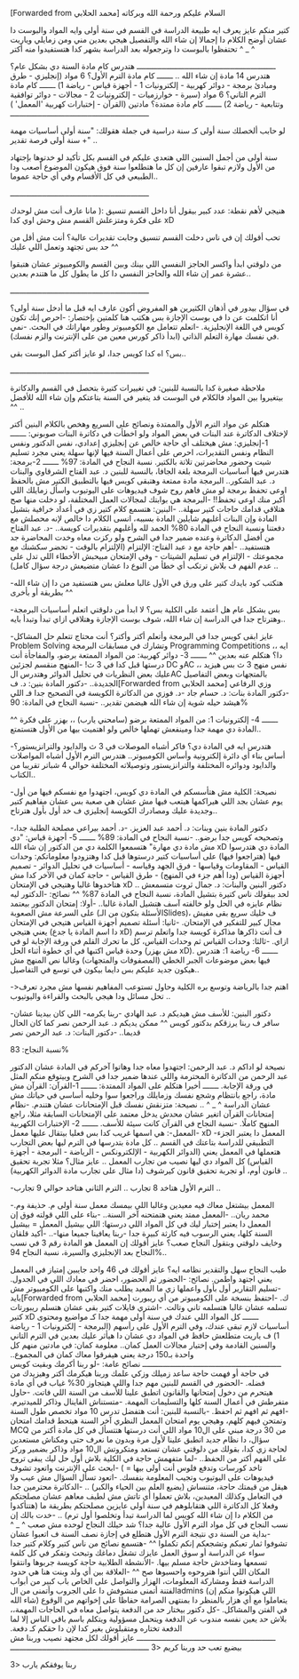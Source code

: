 [Forwarded from محمد الحلابي]
السلام عليكم ورحمة الله وبركاته

كتير منكم عايز يعرف ايه طبيعة الدراسة في القسم في سنة أولى وايه المواد والبوست دا عشان أوضح الكلام دا إجمالا إن شاء الله والتفصيل هيجي بعدين مني ومن زمايلي وياريت تحتفظوا بالبوست دا وترجعوله بعد الدراسة بشهر كدا هتستفيدوا منه أكتر ^ _ ^

ـــــــــــــــــــــــــــــــــــــــــــــــــــــــــــــ
هتدرس كام مادة السنة دي بشكل عام؟ هتدرس 14 مادة إن شاء الله ..
ـــــــ
كام مادة الترم الأول؟ 6 مواد (إنجليزي - طرق ومبادئ برمجة - دوائر كهربية - إلكترونيات 1 - أجهزة قياس - رياضة 1)
ـــــــ
كام مادة الترم التاني؟ 6 مواد (سيرة - خوارزميات - إلكترونيات 2 - مجالات - دوائر توافقية وتتابعية - رياضة 2)
ـــــــ
كام مادة ممتدة؟ مادتين (القرآن - إختبارات كهربية 'المعمل' )
ـــــــــــــــــــــــــــــــــــــــــــــــــــــــــــــ

لو حابب ألخصلك سنة أولى كـ سنة دراسية في جملة هقولك: "سنة أولى أساسيات مهمة + سنة أولى فرصة تقدير" ..

سنة أولى من أجمل السنين اللي هتعدي عليكم في القسم بكل تأكيد لو خدتوها بإجتهاد من الأول ولازم تبقوا عارفين إن كل ما هتطلعوا سنة فوق هيكون الموضوع أصعب ودا الطبيعي في كل الأقسام وفي أي حاجة عموما..

ـــــــــــــــــــــــــــــــــــــــــــــــــــــــــــــ

هنيجي لأهم نقطة: عدد كبير بيقول أنا داخل القسم تنسيق :( مانا عارف أنت مش لوحدك على فكرة ومتزعلش القسم مش وحش اوي كدا xD

تحب أقولك إن في ناس دخلت القسم تنسيق وجابت تقديرات عالية؟ أنت مش أقل من حد بس تجتهد وتعمل اللي عليك ^^ 

من دلوقتي ابدأ واكسر الحاجز النفسي اللي بينك وبين القسم والكومبيوتر عشان هتبقوا عشرة عمر إن شاء الله والحاجز النفسي دا كل ما يطول كل ما هتندم بعدين..

ـــــــــــــــــــــــــــــــــــــــــــــــــــــــــــــ

في سؤال بيدور في أذهان الكثيرين هو المفروض أكون عارف ايه قبل ما أدخل سنة أولى؟ أنا اتكلمت عن دا في بوست الإجازة بس هكتب هنا كلمتين بإختصار:
-احرص إنك تكون كويس في اللغة الإنجليزية.
-اتعلم تتعامل مع الكومبيوتر وطور مهاراتك في البحث.
-نمي في نفسك مهارة التعلم الذاتي (ابدأ ذاكر كورس معين من على الإنترنت والزم نفسك).

بس؟ اه كدا كويس جدا، لو عايز أكتر كمل البوست بقى..

ـــــــــــــــــــــــــــــــــــــــــــــــــــــــــــــ

ملاحظة صغيرة كدا بالنسبة للبنين: في تغييرات كتيرة بتحصل في القسم والدكاترة بيتغيروا بين المواد فالكلام في البوست قد يتغير في السنة بتاعتكم وإن شاء الله للأفضل ^^ ..

هتكلم عن مواد الترم الأول والممتدة ونصائح على السريع وهخص بالكلام البنين أكتر لإختلاف الدكاترة عند البنات في بعض المواد ولو اخطأت في دكاترة البنات صوبوني:
ـــــــ
1-إنجليزي: مش هيختلف أي حاجة خالص عن إنجليزي إعدادي، نفس الدكتور ونفس النظام ونفس التقديرات، احرص على أعمال السنة فيها لإنها سهلة يعني مجرد تسليم شيت وحضور محاضرتين تلاتة بالكتير.
نسبة النجاح في المادة: 97%
ـــــــ
2-برمجة: هتدرس فيها أساسيات البرمجة بلغة الجافا، بالنسبة للبنين د. عبد الفتاح الشرقاوي والبنات د. عبد الشكور..
البرمجة مادة ممتعة وهتبقى كويس فيها بالتطبيق الكتير مش بالحفظ اوعى تحفظ برمجة لو مش فاهم روح شوف فيديوهات على اليوتيوب واسأل زمايلك اللي أكبر منك اوعى تحفظ!!
-البرمجة هي بوابتك لمجالات العمل المختلفة، لو دخلت منها صح هتلاقي قدامك حاجات كتير سهلة..
-البنين: هتسمع كلام كتير زي في أعداد خرافية بتشيل المادة وإن البنات أغلبهم شايلين المادة بسببه، انسى الكلام دا خالص لإنه محصلش مع دفعتنا ونسبة النجاح في المادة 80% الحمد لله وأغلبهم بتقديرات كويسة..
-د. عبد الفتاح من أفضل الدكاترة وعنده ضمير جدا في الشرح ولو ركزت معاه وخدت المحاضرة جد هتستفيد..
-أهم حاجة مع د عبد الفتاح: الإلتزام (الإلتزام بالوقت - تحضر سكشنك مع مجموعتك - الإلتزام في تسليم الشيتات - وفي الإمتحان مبيحبش الأخطاء اللي تدل على عدم الفهم ف بلاش ترتكب أي خطأ من النوع دا عشان متضيعش درجة سؤال كامل) ..

-هتكتب كود بايدك كتير على ورق في الأول غالبا معلش بس هتستفيد من دا إن شاء الله بطريقة أو بأخرى ^^

-بس بشكل عام هل أعتمد على الكلية بس؟ لا ابدأ من دلوقتي اتعلم أساسيات البرمجة وهترتاح جدا في الدراسة إن شاء الله، شوف بوست الإجازة وهتلاقي ازاي تبدأ وتبدأ بايه..

-عايز ابقى كويس جدا في البرمجة وأتعلم أكتر وأكتر؟ أنت محتاج تتعلم حل المشاكل Problem Solving وتشارك في مسابقات البرمجة Programming Competitions ،، ايه دا؟ هتكلم عنه بعدين ^^
ـــــــ
3- دوائر كهربية: من المواد الممتعة برضو، والمفاجأة أنت درستها قبل كدا في 3 ث!
-المنهج منقسم لجزئين DC وAC ،، نفس منهج 3 ث بس هيزيد عليك بعض النظريات في تحليل الدوائر وهتدرس الAC بالمتجهات وبعض التفاصيل الجديدة..
-دكتور المادة بنين: د. ف[Forwarded from محمد الحلابي]
وزي الرفاعي
-دكتور المادة بنات: د. حسام جاد
-د. فوزي من الدكاترة الكويسة في التصحيح جدا فـ اللي هيشد حيله شوية إن شاء الله هيضمن تقدير..
-نسبة النجاح في المادة: 90% 

ـــــــ
4- إلكترونيات 1: من المواد الممتعة برضو (سامحني يارب) ،، بهزر على فكرة ^^ المادة دي مهمة جدا ومينفعش تهملها خالص ولو اهتميت بيها من الأول هتستمتع..

-هتدرس ايه في المادة دي؟ فاكر أشباه الموصلات في 3 ث والدايود والترانزيستور؟ أساس بناء أي دائرة إلكترونية وأساس الكومبيوتر.. هتدرس الترم الأول أشباه المواصلات والدايود ودوائره المختلفة والترانزيستور وتوصيلاته المختلفة حوالي 4 شباتر تقريبا من الكتاب..

-نصيحة: الكلية مش هتأسسكم في المادة دي كويس، اجتهدوا مع نفسكم فيها من أول يوم عشان بجد اللي هيراكمها هيتعب فيها مش عشان هي صعبة بس عشان مفاهيم كتير وجديدة عليك ومصادرك الكويسة إنجليزي ف خد أول بأول هترتاح..

-دكتور المادة بنين وبنات: د. أحمد عبد العزيز.
-د. أحمد بيراعي مصلحة الطلبة جدا، وتصحيحه كويس جدا برضو..
-نسبة النجاح في المادة: 89% 
ـــــــ
5- أجهزة قياس: "دي مش مادة دي مهارة" هتسمعوا الكلمة دي من الدكتور إن شاء الله xD
المادة دي هتدرسوا فيها (هتراجعوا فيها) على أساسيات كتير درستوها قبل كدا وهتزودوا معلوماتكم: وحدات القياس - المقاومات وقياسها - فرق الجهد وقياسه - أساسيات في تحليل الدوائر - تصميم أجهزة القياس (ودا أهم جزء في المنهج) - طرق القياس - حاجة كمان في الآخر كدا مش هتاخدوها غالبا وهتيجي في الإمتحان xD .. 
دكتور البنين والبنات: د. جمال ثروت
متسمعش لحد بيقولك ناس كتيرة بتشيل المادة، نسبة النجاح في المادة 87% ^^
نصائح: 
-الدكتور ليه نظام عايزه في الحل ولو خالفته آسف هتشيل المادة غالبا..
-أولا: إمتحان الدكتور بيعتمد على السرعة مش الصعوبة (الأسئلة بتكون من الـSlides)، ف خليك سريع بقى مفيش مجال كبير للتفكير في الإمتحان.
-ثانيا: أسئلة تصميم أجهزة القياس هتيجي في الإمتحان يعني هتيجي (دا اسم المادة يا جدع xD) ف أنت ذاكرها مذاكرة كويسة جدا واتعلم ترسم ازاي.
-ثالثا: وحدات القياس ثم وحدات القياس، كل ما تحرك القلم في ورقة الإجابة لو في وحدة قياس اكتبها في أي خطوة أثناء الحل (مش بهزر xD).
ـــــــ
6- رياضة 1: هتدرس فيها بعض موضوعات الجبر الخطي (المصفوفات والمتجهات) وغالبا نص المنهج مش هيكون جديد عليكم بس دايما بيكون في توسع في التفاصيل..

->اهتم جدا بالرياضة وتوسع بره الكلية وحاول تستوعب المفاهيم نفسها مش مجرد تعرف تحل مسائل ودا هيجي بالبحث والقراءة واليوتيوب ..

-دكتور البنين: للأسف مش هيديكم د. عبد الهادي -ربنا يكرمه- اللي كان بيدينا عشان سافر ف ربنا يرزقكم بدكتور كويس ^^ ممكن يديكم د. عبد الرحمن نصر كما كان الحال قديما..
-دكتور البنات: د. عبد الرحمن نصر

نسبة النجاح: 83%

نصيحة لو اداكم د. عبد الرحمن: اجتهدوا معاه جدا وهاتوا آخركم في المادة عشان الدكتور عبد الرحمن من الدكاترة المحترمة واللي عندها ضمير جدا في الشرح وبيتوقع منكم المثل في ورقة الإجابة.
ـــــــ
أخيرا هتكلم على المواد الممتدة:
ـــــــ
1-القرآن: القرآن مش مادة، راجع بانتظام وشجع نفسك وزمايلك وراجعوا سوا وخليه أساسي في حياتك مش عشان الدراسة ^ _ ^ ..
نصيحة: متزنقش نفسك قبل الإمتحانات عشان هتندم.
-نظام إمتحانات القرآن اتغير عشان محدش يدخل معتمد على الإمتحانات السابقة مثلا، راجع المنهج كاملًا.
-نسبة النجاح في القرآن كانت سيئة للأسف.
ـــــــ
2- الإختبارات الكهربية -المعمل-: هي اسمها غريب كدا بس فعليا بيتقال عليها معمل xD 
-المعمل دا يعتبر الجزء التطبيقي للدراسة بتاعتك في القسم .. كل مادة بتدرسها في الترم ليها بعض التجارب هتعملها في المعمل يعني (الدوائر الكهربية - الإلكترونكس - الرياضة - البرمجة - أجهزة القياس) كل المواد دي ليها نصيب من تجارب المعمل .. 
عايز مثال؟ مثلا تجربة تحقيق قانون أوم، أو تجربة تحقيق قانون كيرشوف (دا مثال على تجارب مادة الدوائر الكهربية) ..

-الترم الأول هتاخد 8 تجارب .. 
الترم الثاني هتاخد حوالي 9 تجارب .. 

-المعمل بيشتغل معاك فيه معيدين وغالبا اللي بيمسك معمل سنة أولى م. حذيفة وم. محمد ريان..
-المعمل ممتد يعني هتمتحنه آخر السنة..
-بناء على اللي قولته فوق إن المعمل دا يعتبر إختبار ليك في كل المواد اللي درستها: اللي بيشيل المعمل = بيشيل السنة كلها، يعني الرسوب فيه كارثة كبيرة جدا -ربنا يعافينا جميعا منها-..
-أكيد قلقان وخايف دلوقتي وبتقول النجاح صعب؟ عايز أقولك إن المعمل هو المادة رقم 3 في نسب النجاح بعد الإنجليزي والسيرة، نسبة النجاح 94%..

طيب النجاح سهل والتقدير نظامه ايه؟ عايز أقولك في 46 واحد جايبين إمتياز في المعمل يعني اجتهد واطمن.
نصائح:
-الحضور ثم الحضور، احضر في معادك اللي في الجدول.
-تسليم التقارير أول بأول واعملها زي ما المعيد يطلب منك واكتبها على الكومبيوتر مش بايد[Forwarded from محمد الحلابي]
ك.
-احتفظ بنسخة على الكومبيوتر من أي ريبورت تسلمه عشان غالبا هتسلمه تاني وتالت.
-اشتري فايلات كتير بقى عشان هتسلم ريبورتات كتير xD
ـــــــ
كل المواد اللي عندك في سنة أولى مهمة جدا كـ مواضيع ومحتوى أساسيات لازم تبقى عندك، وفي الترم الأول على رأسهم (البرمجة - إلكترونيات 1 - رياضة 1) ف ياريت متطلعش حافظ في المواد دي عشان دا هيأثر عليك بعدين في الترم التاني والسنين القادمة وفي إختيار مجالات العمل كمان..
معلومة كمان: في مادتين منهم كل واحدة بـ150 درجة يعني هيفرقوا معاك كمان في المجموع..
ـــــــــــــــــــــــــــــــــــــــــــــــــــــــــــــ
نصائح عامة:
-لو ربنا أكرمك وبقيت كويس في حاجة أو فهمت حاجة ساعد زميلك وزكي علمك وربنا هيكرمك أكتر وهيزيدك من فضله.
-الحضور في القسم للبنين مهم جدا واللي هيتجاوز 30% غياب في أي مادة هيتحرم من دخول إمتحانها والقانون اتطبق علينا للأسف من السنة اللي فاتت.
-حاول متفرطش في أعمال السنة كلها والتسليمات المهمة.
-متستناش الفاينال وذاكر للميدتيرم.
-افهم ثم افهم ثم احفظ.
-بالنسبة للبنين: أنت هتفضل تدرس 10 مواد تخصص طول السنة وتمتحن فيهم كلهم، وهيجي يوم امتحان المعمل النظري آخر السنة هيتحط قدامك امتحان MCQ من 30 درجة مبني على ال10 مواد اللي أنت درستها هتتسأل في كل مادة أكتر من سؤال، دا نظام جديد اتطبق علينا لأول مرة وبدون ما نعرف حتى ومكناش مستعدين لحاجة زي كدا، بقولك من دلوقتي عشان تستعد ومتكروتش ال10 مواد وذاكر بضمير وركز على الفهم أكتر من الحفظ..
-لما متفهمش حاجة في الكلية بلاش أول حل ليك يبقى تروح تاخد كورسات وتدفع فلوس أنت أولى بيها = )
-ابحث على الإنترنت واتعود تشوف فيديوهات على اليوتيوب وتجيب المعلومة بنفسك.
-اتعود تسأل السؤال مش عيب ولا هيقل من قيمتك حاجة، متنساش (يضيع العلم بين الحياء والكبر) ..
-الدكاترة محترمين جدا في التعامل وكذلك المعيدين، بلاش تعملوا أي تاتش مش لطيف معاهم عشان مصلحتكم وفعلا كل الدكاترة اللي هتقابلوهم في سنة أولى عايزين مصلحتكم بطريقة ما (هتتأكدوا من الكلام دا إن شاء الله كويس لما الدراسة تبدأ وتخلصوا أول ترم) ..
-خدت بالك إن نسب النجاح في كل مواد الترم الأول عالية جدا؟ شد حيلك النجاح لوحده مش صعب ^ _ ^
-بداية من السنة دي نتيجة الترم الأول هتطلع في إجازة نصف السنة ف اتعبوا عشان تشوفوا ثمار تعبكم وتشجعكم إنكم تكملوا ^^
-هتسمع نصائح من ناس كتير وكلام كتير جدا سواء عن الدراسة أو سوق العمل عايزك تشغل دماغك وتبحث وتفكر في كل كلمة تسمعها ومتاخدش حاجة مسلم بيها.
-الأنشطة الطلابية حاجة كويسة جربوها وانتقوا المكان اللي أنتوا هتروحوه واحسبوها صح ^^
-العلاقة بين أي ولد وبنت هنا هي حدود الدراسة فقط ومشاركة المعلومات، الهزار والتواصل على الخاص باب كبير من أبواب الفتنة أتمنى منشوفش دا على الجروب وأتمنى من الadmins (اللي هيكونوا منكم إن شاء الله) يتعاملوا مع أي هزار بالمنظر دا بمنتهى الصرامة حفاظا على إخواتهم من الوقوع في الفتن والمشاكل.
-كل دكتور بيختار حد من الدفعة يتواصل معاه في الحاجات المهمة،، بلاش حد يعين نفسه مندوب عن الدفعة ويتحمل مسؤولية ويتكلم باسم باقي الناس إلا لما الدفعة تختاره ومتقبلوش بغير كدا لإن دا حقكم كـ دفعة.
ـــــــــــــــــــــــــــــــــــــــــــــــــــــــــــــ
عايز أقولك لكل مجتهد نصيب وربنا مش بيضيع تعب حد وربنا كريم <3 
ـــــــــــــــــــــــــــــــــــــــــــــــــــــــــــــ

ربنا يوفقكم يارب <3
